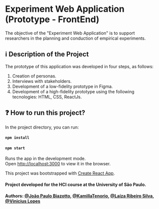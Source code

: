 # Experiment Web Application (Prototype - FrontEnd)

The objective of the "Experiment Web Application" is to support researchers in the planning and conduction of empirical experiments.

## ℹ️ Description of the Project

The prototype of this application was developed in four steps, as follows:
1. Creation of personas.
2. Interviews with stakeholders.
3. Development of a low-fidelity prototype in Figma.
4. Development of a high-fidelity prototype using the following tecnologies: HTML, CSS, ReactJs.

## ❓ How to run this project?

In the project directory, you can run:

####  `npm install`
####  `npm start`

Runs the app in the development mode.\
Open [http://localhost:3000](http://localhost:3000) to view it in the browser.

This project was bootstrapped with [Create React App](https://github.com/facebook/create-react-app).

#### Project developed for the HCI course at the University of São Paulo.
#### Authors: [@João Paulo Biazotto](https://biazottoj.github.io), [@KamillaTenorio](https://kamillatenorio.com), [@Laíza Ribeiro Silva](https://github.com/laizaribeiro), [@Vinicius Lopes](https://github.com/lopsvini)
